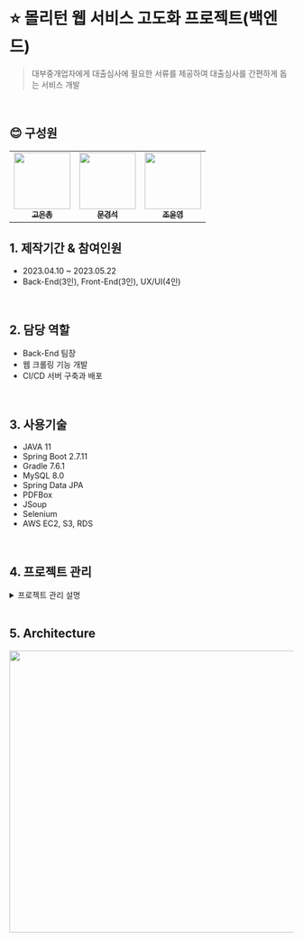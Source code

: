 # ⭐ 몰리턴 웹 서비스 고도화 프로젝트(백엔드)
> 대부중개업자에게 대출심사에 필요한 서류를 제공하여 대출심사를 간편하게 돕는 서비스 개발

<br>

## 😊 구성원
<table>
  <tbody>
    <tr>
      <td align="center"><a href="https://github.com/godori93"><img src= "https://avatars.githubusercontent.com/u/114288705?v=4" width="100px" alt=""/><br /><sub><b>고은총 </b></sub></a><br /></td>
      <td align="center"><a href="https://github.com/moon-July5"><img src="https://avatars.githubusercontent.com/u/60730405?v=4" width="100px" alt=""/><br /><sub><b>문경석 </b></sub></a><br /></td>
      <td align="center"><a href="https://github.com/dont-octopus"><img src="https://avatars.githubusercontent.com/u/113498516?v=4" width="100px" alt=""/><br /><sub><b>조윤영 </b></sub></a><br /></td>
   </tr>
  </tbody>
</table>

## 1. 제작기간 & 참여인원
* 2023.04.10 ~ 2023.05.22
* Back-End(3인), Front-End(3인), UX/UI(4인)

<br>

## 2. 담당 역할
* Back-End 팀장
* 웹 크롤링 기능 개발
* CI/CD 서버 구축과 배포

<br>

## 3. 사용기술
* JAVA 11
* Spring Boot 2.7.11
* Gradle 7.6.1
* MySQL 8.0
* Spring Data JPA
* PDFBox
* JSoup
* Selenium
* AWS EC2, S3, RDS

<br>

## 4. 프로젝트 관리
<details>
<summary>프로젝트 관리 설명</summary>
  
4-1. Issues 탭 또는 Prjects 탭의 보드에서 Issue Template을 이용하여 Issue 생성
4-2. Branch 
```
feature/이름
```
4-3. Commit
```
- docs : 문서 작업 (README.md)
- feat : 새로운 기능 구현
- conf : 설정 파일 관련 (패키지, 라이브러리 추가)
- asset : 이미지 소스 추가
- design : css 작업
- rename : 파일 명 | 디렉토리 변경
- remove : 파일 삭제
- chore : 주석 변경/삭제😎
- refactor : 코드 리팩토링 (성능, 가독성)
    - 의미나 동작에 영향을 주지 않는 상태에서 가독성, 재사용성 또는 구조를 개선하기 위해 현재 코드를 재작성하는 것
- fix : 버그를 고친 경우
- hotfix : 치명적인 버그 수정
- test : 테스트 관련
```
**Commit 예시**
```
[동작] : 내용 #이슈번호

feat : 회원가입 기능 구현 #3
docs : issue template 생성 #5
fix : 로그인 에러 해결 #16
```

4-4. pull request
전체적으로 Issue와 비슷하지만 내용에 `close #이슈번호` 추가.
</details>  

<br>

## 5. Architecture
<img src="https://user-images.githubusercontent.com/60730405/237012545-dfdf9cc2-3a98-4e47-81a3-7f88dd065f4a.JPG"  width="950" height="500"/>

